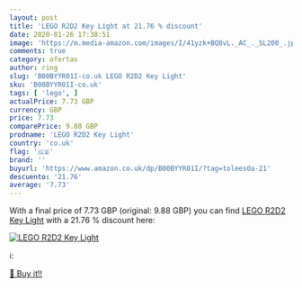 ```yaml
---
layout: post
title: 'LEGO R2D2 Key Light at 21.76 % discount'
date: 2020-01-26 17:38:51
image: 'https://m.media-amazon.com/images/I/41yzk+BQ8vL._AC_._SL200_.jpg'
comments: true
category: ofertas
author: ring
slug: 'B00BYYR01I-co.uk LEGO R2D2 Key Light'
sku: 'B00BYYR01I-co.uk'
tags: [ 'lego', ]
actualPrice: 7.73 GBP
currency: GBP
price: 7.73
comparePrice: 9.88 GBP
prodname: 'LEGO R2D2 Key Light'
country: 'co.uk'
flag: '🇬🇧'
brand: ''
buyurl: 'https://www.amazon.co.uk/dp/B00BYYR01I/?tag=tolees0a-21'
descuento: '21.76'
average: '7.73'
---
```


With a final price of 7.73 GBP (original: 9.88 GBP) you can find [LEGO R2D2 Key Light](https://www.amazon.co.uk/dp/B00BYYR01I/?tag=tolees0a-21) with a  21.76 % discount here:

[![LEGO R2D2 Key Light](https://m.media-amazon.com/images/I/41yzk+BQ8vL._AC_._SL200_.jpg)](https://www.amazon.co.uk/dp/B00BYYR01I/?tag=tolees0a-21)

ℹ️:


[🛒 Buy it!!](https://www.amazon.co.uk/dp/B00BYYR01I/?tag=tolees0a-21)

